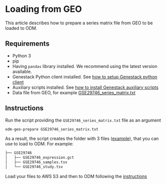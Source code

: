 # Loading from GEO

This article describes how to prepare a series matrix file from GEO to be loaded to ODM.

## Requirements

-   Python 3
-   pip
-   Having `pandas` library installed. We recommend using the latest version available.
-   Genestack Python client installed. See [how to setup Genestack python client](../packages-to-install/genestack-python-client.md)
-   Auxiliary scripts installed. See [how to install Genestack auxiliary scripts](../packages-to-install/genestack-auxiliary-scripts.md)
-   Data file from GEO, for example [GSE29746_series_matrix.txt](loading-from-geo/GSE29746_series_matrix.txt)

## Instructions

Run the script providing the `GSE29746_series_matrix.txt` file as an argument

```bash
odm-geo-prepare GSE29746_series_matrix.txt
```

As a result, the script creates the folder with 3 files ([example](loading-from-geo/GSE29746.zip)), that you can use to load to ODM.
For example:

```bash
├── GSE29746
│   ├── GSE29746_expression.gct
│   ├── GSE29746_samples.tsv
│   └── GSE29746_study.tsv
```

Load your files to AWS S3 and then to ODM following the [instructions](uploading-study.md)
